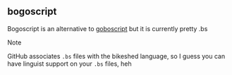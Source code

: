 ## bogoscript

Bogoscript is an alternative to [goboscript](https://github.com/goboscript) but it is currently pretty .bs

> [!NOTE]
> GitHub associates `.bs` files with the bikeshed language, so I guess you can have linguist support on your `.bs` files, heh

